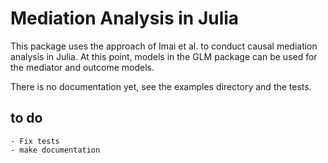Mediation Analysis in Julia
===========================

This package uses the approach of Imai et al. to conduct
causal mediation analysis in Julia.  At this point, models
in the GLM package can be used for the mediator and outcome
models.

There is no documentation yet, see the examples directory
and the tests.

## to do
    - Fix tests
    - make documentation